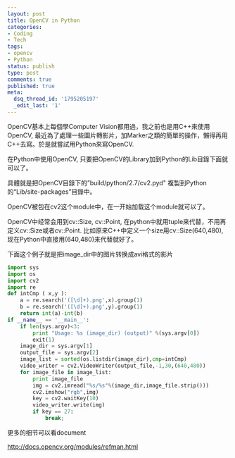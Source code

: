 ```yaml
---
layout: post
title: OpenCV in Python
categories:
- Coding
- Tech
tags:
- opencv
- Python
status: publish
type: post
comments: true
published: true
meta:
  dsq_thread_id: '1795205197'
  _edit_last: '1'
---
```

OpenCV基本上每個學Computer Vision都用過，我之前也是用C++來使用OpenCV, 最近為了處理一些圖片轉影片，加Marker之類的簡單的操作，懶得再用C++去寫。於是就嘗試用Python來寫OpenCV.

在Python中使用OpenCV, 只要把OpenCV的Library加到Python的Lib目錄下面就可以了。

具體就是把OpenCV目錄下的”build/python/2.7/cv2.pyd" 複製到Python的“Lib/site-packages”目錄中。

OpenCV被包在cv2这个module中，在一开始加载这个module就可以了。

OpenCV中经常会用到cv::Size, cv::Point, 在python中就用tuple来代替，不用再定义cv::Size或者cv::Point. 比如原来C++中定义一个size用cv::Size(640,480), 现在Python中直接用(640,480)来代替就好了。

下面这个例子就是把image_dir中的图片转换成avi格式的影片

``` python
import sys
import os
import cv2
import re
def intCmp ( x,y ):
	a = re.search('([\d]+).png',x).group(1)
	b = re.search('([\d]+).png',y).group(1)
	return int(a)-int(b)
if __name__ == '__main__':
	if len(sys.argv)<3:
		print "Usage: %s (image_dir) (output)" %(sys.argv[0])
		exit(1)
	image_dir = sys.argv[1]
	output_file = sys.argv[2]
	image_list = sorted(os.listdir(image_dir),cmp=intCmp)
	video_writer = cv2.VideoWriter(output_file,-1,30,(640,480))
	for image_file in image_list:
		print image_file
		img = cv2.imread("%s/%s"%(image_dir,image_file.strip()))
		cv2.imshow("rgb",img)
		key = cv2.waitKey(10)
		video_writer.write(img)
		if key == 27:
			break;
```

更多的细节可以看document

<http://docs.opencv.org/modules/refman.html>
